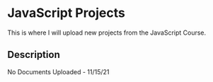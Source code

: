 # JavaScript Projects

This is where I will upload new projects from the JavaScript Course.

## Description

No Documents Uploaded - 11/15/21

